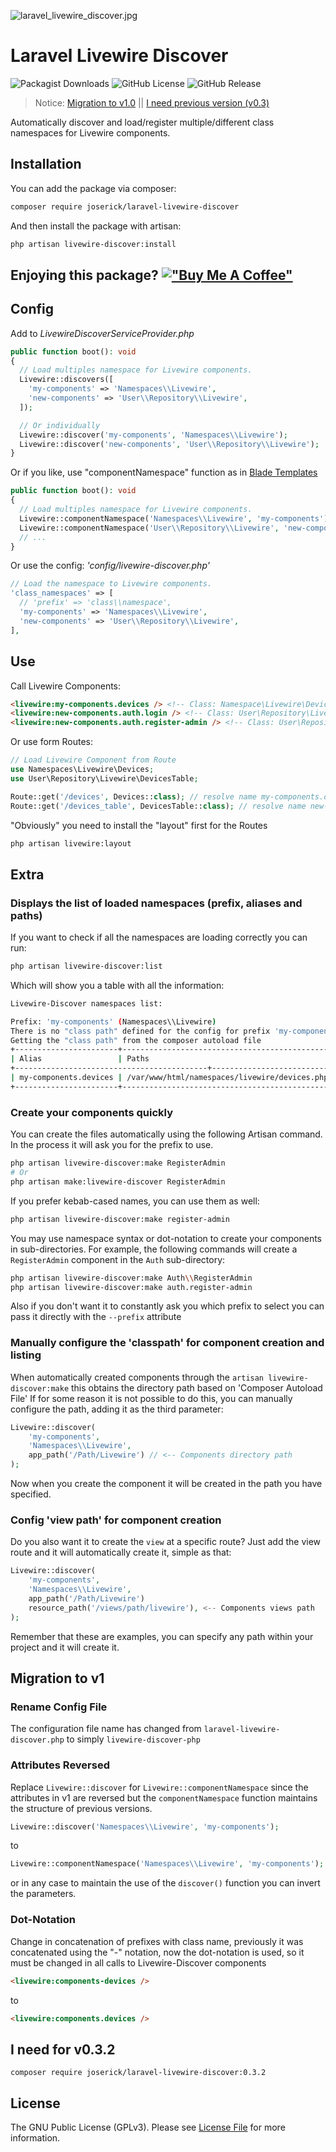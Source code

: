 ![laravel_livewire_discover.jpg](https://joserick.com/livewire_discover.jpg)
# Laravel Livewire Discover
![Packagist Downloads](https://img.shields.io/packagist/dt/joserick/laravel-livewire-discover?color=blue)   ![GitHub License](https://img.shields.io/github/license/joserick/laravel-livewire-discover) ![GitHub Release](https://img.shields.io/github/v/release/joserick/laravel-livewire-discover?color=2da711)
> Notice: [Migration to v1.0](https://github.com/joserick/laravel-livewire-discover#migration-to-v1) || [I need previous version (v0.3)](https://github.com/joserick/laravel-livewire-discover#i-need-for-v0.3.2)

Automatically discover and load/register multiple/different class namespaces for Livewire components.

## Installation

You can add the package via composer:
``` bash
composer require joserick/laravel-livewire-discover
```
And then install the package with artisan:
```bash
php artisan livewire-discover:install
```
## Enjoying this package? [!["Buy Me A Coffee"](https://www.buymeacoffee.com/assets/img/custom_images/orange_img.png)](https://www.buymeacoffee.com/joserick)
## Config
Add to *LivewireDiscoverServiceProvider.php*
``` php
public function boot(): void
{
  // Load multiples namespace for Livewire components.
  Livewire::discovers([
    'my-components' => 'Namespaces\\Livewire',
    'new-components' => 'User\\Repository\\Livewire',
  ]);

  // Or individually
  Livewire::discover('my-components', 'Namespaces\\Livewire');
  Livewire::discover('new-components', 'User\\Repository\\Livewire');
}
```
Or if you like, use "componentNamespace" function as in [Blade Templates](https://laravel.com/docs/blade#clipText-53)
``` php
public function boot(): void
{
  // Load multiples namespace for Livewire components.
  Livewire::componentNamespace('Namespaces\\Livewire', 'my-components');
  Livewire::componentNamespace('User\\Repository\\Livewire', 'new-components');
  // ...
}
```
Or use the config: *'config/livewire-discover.php'*
``` php
// Load the namespace to Livewire components.
'class_namespaces' => [
  // 'prefix' => 'class\\namespace',
  'my-components' => 'Namespaces\\Livewire',
  'new-components' => 'User\\Repository\\Livewire',
],
```
## Use
Call Livewire Components:
``` html
<livewire:my-components.devices /> <!-- Class: Namespace\Livewire\Devices; -->
<livewire:new-components.auth.login /> <!-- Class: User\Repository\Livewire\Auth\Login; -->
<livewire:new-components.auth.register-admin /> <!-- Class: User\Repository\Livewire\Auth\RegisterAdmin; -->
```
Or use form Routes:
``` php
// Load Livewire Component from Route
use Namespaces\Livewire\Devices;
use User\Repository\Livewire\DevicesTable;

Route::get('/devices', Devices::class); // resolve name my-components.devices
Route::get('/devices_table', DevicesTable::class); // resolve name new-components.devices-table
```
"Obviously" you need to install the "layout" first for the Routes
```bash
php artisan livewire:layout
```
## Extra
### Displays the list of loaded namespaces (prefix, aliases and paths)
If you want to check if all the namespaces are loading correctly you can run:
```bash
php artisan livewire-discover:list
```
Which will show you a table with all the information:
```bash
Livewire-Discover namespaces list:

Prefix: 'my-components' (Namespaces\\Livewire)
There is no "class path" defined for the config for prefix 'my-components'
Getting the "class path" from the composer autoload file
+-----------------------+-----------------------------------------------+
| Alias                 | Paths                                         |
+-------------------------------------------+---------------------------+
| my-components.devices | /var/www/html/namespaces/livewire/devices.php |
+-----------------------+-----------------------------------------------+
```
### Create your components quickly
You can create the files automatically using the following Artisan command. In the process it will ask you for the prefix to use.
```bash
php artisan livewire-discover:make RegisterAdmin
# Or
php artisan make:livewire-discover RegisterAdmin
```
If you prefer kebab-cased names, you can use them as well:
```bash
php artisan livewire-discover:make register-admin
```
You may use namespace syntax or dot-notation to create your components in sub-directories. For example, the following commands will create a `RegisterAdmin` component in the `Auth` sub-directory:
```bash
php artisan livewire-discover:make Auth\\RegisterAdmin
php artisan livewire-discover:make auth.register-admin
```
Also if you don't want it to constantly ask you which prefix to select you can pass it directly with the `--prefix` attribute
### Manually configure the 'classpath' for component creation and listing
When automatically created components through the `artisan livewire-discover:make` this obtains the directory path based on 'Composer Autoload File' If for some reason it is not possible to do this, you can manually configure the path, adding it as the third parameter:
``` php
Livewire::discover(
    'my-components',
    'Namespaces\\Livewire',
    app_path('/Path/Livewire') // <-- Components directory path
);
```
Now when you create the component it will be created in the path you have specified.
### Config 'view path' for component creation
Do you also want it to create the `view` at a specific route? Just add the view route and it will automatically create it, simple as that:
``` php
Livewire::discover(
    'my-components',
    'Namespaces\\Livewire',
    app_path('/Path/Livewire')
    resource_path('/views/path/livewire'), <-- Components views path
);
```
Remember that these are examples, you can specify any path within your project and it will create it.
## Migration to v1
### Rename Config File
The configuration file name has changed from `laravel-livewire-discover.php` to simply `livewire-discover-php`
### Attributes Reversed
Replace `Livewire::discover` for `Livewire::componentNamespace` since the attributes in v1 are reversed but the `componentNamespace` function maintains the structure of previous versions.
``` php
Livewire::discover('Namespaces\\Livewire', 'my-components');
```
to
``` php
Livewire::componentNamespace('Namespaces\\Livewire', 'my-components');
```
or in any case to maintain the use of the `discover()` function you can invert the parameters.
### Dot-Notation
Change in concatenation of prefixes with class name, previously it was concatenated using the "-" notation, now the dot-notation is used, so it must be changed in all calls to Livewire-Discover components
``` html
<livewire:components-devices />
```
to
``` html
<livewire:components.devices />
```
## I need for v0.3.2
```
composer require joserick/laravel-livewire-discover:0.3.2
```

## License

The GNU Public License (GPLv3). Please see [License File](https://github.com/joserick/laravel-livewire-discover/blob/master/LICENSE) for more information.
